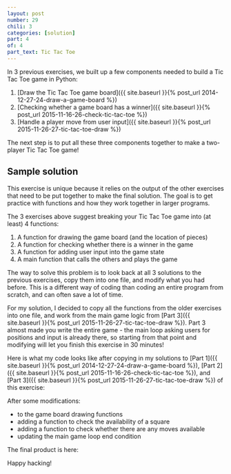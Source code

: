 ```yaml
---
layout: post
number: 29
chili: 3
categories: [solution]
part: 4
of: 4
part_text: Tic Tac Toe
---
```


In 3 previous exercises, we built up a few components needed to build a Tic Tac Toe game in Python:

1. [Draw the Tic Tac Toe game board]({{ site.baseurl }}{% post_url 2014-12-27-24-draw-a-game-board %})
2. [Checking whether a game board has a winner]({{ site.baseurl }}{% post_url 2015-11-16-26-check-tic-tac-toe %})
3. [Handle a player move from user input]({{ site.baseurl }}{% post_url 2015-11-26-27-tic-tac-toe-draw %})

The next step is to put all these three components together to make a two-player Tic Tac Toe game!

## Sample solution

This exercise is unique because it relies on the output of the other exercises that need to be put together to make the final solution. The goal is to get practice with functions and how they work together in larger programs.

The 3 exercises above suggest breaking your Tic Tac Toe game into (at least) 4 functions:

1. A function for drawing the game board (and the location of pieces)
2. A function for checking whether there is a winner in the game
3. A function for adding user input into the game state
4. A main function that calls the others and plays the game

The way to solve this problem is to look back at all 3 solutions to the previous exercises, copy them into one file, and modify what you had before. This is a different way of coding than coding an entire program from scratch, and can often save a lot of time.

For my solution, I decided to copy all the functions from the older exercises into one file, and work from the main game logic from [Part 3]({{ site.baseurl }}{% post_url 2015-11-26-27-tic-tac-toe-draw %}). Part 3 almost made you write the entire game - the main loop asking users for positions and input is already there, so starting from that point and modifying will let you finish this exercise in 30 minutes!

Here is what my code looks like after copying in my solutions to [Part 1]({{ site.baseurl }}{% post_url 2014-12-27-24-draw-a-game-board %}), [Part 2]({{ site.baseurl }}{% post_url 2015-11-16-26-check-tic-tac-toe %}), and [Part 3]({{ site.baseurl }}{% post_url 2015-11-26-27-tic-tac-toe-draw %}) of this exercise:

<script src="https://gist.github.com/mprat/8783e0b4b3eba243ca125a522f4e0ac9.js"></script>

After some modifications:

* to the game board drawing functions
* adding a function to check the availability of a square
* adding a function to check whether there are any moves available
* updating the main game loop end condition

The final product is here:

<script src="https://gist.github.com/mprat/921095c93cdaa4f0a8cfcc131f261f1d.js"></script>

Happy hacking!